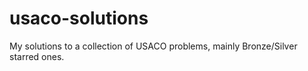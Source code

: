 # usaco-solutions
My solutions to a collection of USACO problems, mainly Bronze/Silver starred ones.
